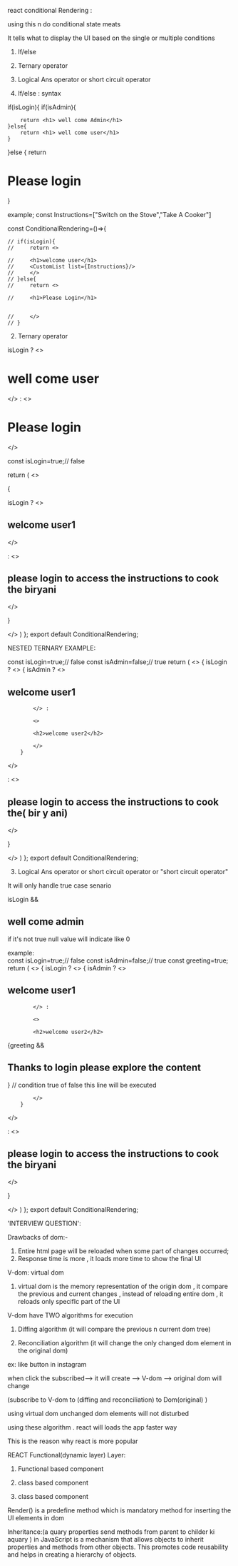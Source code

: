 

react conditional Rendering :



using this n do conditional state meats

It tells what to display the UI based on the single or multiple conditions

1. If/else 
2. Ternary operator
3. Logical Ans operator or short circuit operator 

1. If/else : syntax

if(isLogin){
    if(isAdmin){

        return <h1> well come Admin</h1>
    }else{
        return <h1> well come user</h1>
    }
}else {
     return <h1>Please login</h1>
}

example;
const Instructions=["Switch on the Stove","Take A Cooker"]

const ConditionalRendering=()=>{

   
    // if(isLogin){
    //     return <>
        
    //     <h1>welcome user</h1>
    //     <CustomList list={Instructions}/>
    //     </>
    // }else{
    //     return <>
        
    //     <h1>Please Login</h1>

        
    //     </>
    // }

2. Ternary operator

isLogin ? <> <h1> well come user</h1></> : <><h1>Please login</h1></>

 const isLogin=true;// false

   return ( 
   <>

   {

isLogin ? 
<> <h2>welcome user1</h2>
  <CustomList list={Instructions}/>

</> 

: <><h2>please login to access the instructions to cook the biryani</h2> </>

   }
   
   </> 
   )
};
export default ConditionalRendering;


NESTED TERNARY EXAMPLE:


const isLogin=true;// false
    const isAdmin=false;// true
   return ( 
   <>
    {
    isLogin ? 
        <> 
        {
            isAdmin ? 
            <>
            <h2>welcome user1</h2>
            <CustomList list={Instructions}/>
            
            </> : 
            
            <>
            
            <h2>welcome user2</h2>
  <CustomList list={Instructions}/>
            
            </>
        }






</> 

: <><h2>please login to access the instructions to cook the( bir y ani)</h2> </>

   }
   
   </> 
   )
};
export default ConditionalRendering;



3. Logical Ans operator or short circuit operator or "short circuit operator"


It will only handle true case senario

isLogin && <h2>well come admin</h2> if it's not true null value will indicate like 0


example:  
    const isLogin=true;// false
    const isAdmin=false;// true
    const greeting=true;
   return ( 
   <>
    {
    isLogin ? 
        <> 
        {
            isAdmin ? 
            <>
            <h2>welcome user1</h2>
            <CustomList list={Instructions}/>
            
            </> : 
            
            <>
            
            <h2>welcome user2</h2>
  <CustomList list={Instructions}/>

  {greeting && <h2>Thanks to  login please explore the content</h2>} // condition true of false this line will be executed
            
            </>
        }
</> 

: <><h2>please login to access the instructions to cook the biryani</h2> </>

   }
   
   </> 
   )
};
export default ConditionalRendering;

 'INTERVIEW QUESTION':

Drawbacks of dom:-
 1. Entire html page will be reloaded when  some part of changes occurred;
2. Response time is more , it loads more time to show the final UI


V-dom: virtual dom
1. virtual dom is the memory representation of the origin dom , it compare the previous and current changes , instead of reloading entire dom , it reloads only specifIc part of the UI 

V-dom have TWO algorithms for execution



1. Diffing algorithm (it will compare the previous n current dom tree)

2. Reconciliation algorithm (it will change the only changed dom element in the original dom)

ex: like button in instagram

when click the subscribed--> it will create --> V-dom --> original dom will change

(subscribe to V-dom to (diffing and reconciliation) to Dom(original) )

using virtual dom unchanged dom elements will not disturbed

using these algorithm . react will loads the app faster way

This is the reason why react is more popular  



REACT Functional(dynamic layer) Layer:

1. Functional based component 
2. class based component


2. class based component

Render() is a predefine method which is mandatory method for inserting the UI elements in dom

Inheritance:(a quary properties send methods from parent to childer ki aquary )
 in JavaScript is a mechanism that allows objects to inherit properties and methods from other objects. This promotes code reusability and helps in creating a hierarchy of objects.
